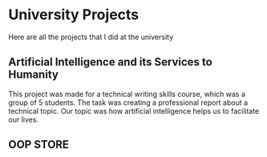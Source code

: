 # University Projects
Here are all the projects that I did at the university 

## Artificial Intelligence and its Services to Humanity
This project was made for a technical writing skills course, which was a group of 5 students. The task was creating a professional report about a technical topic. Our topic was how artificial intelligence helps us to facilitate our lives.

## OOP STORE

